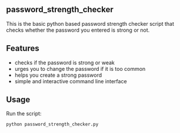 ## password_strength_checker
This is the basic python based password strength checker script that checks whether the password you entered is strong or not.

## Features
- checks if the password is strong or weak
- urges you to change the password if it is too common
- helps you create a strong password
- simple and interactive command line interface

  
## Usage
Run the script:

 ```bash
python password_strength_checker.py

